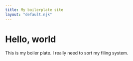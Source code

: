```yaml
---
title: My boilerplate site
layout: "default.njk"
---
```


# Hello, world

This is my boiler plate.
I really need to sort my filing system.
